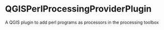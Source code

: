 # QGISPerlProcessingProviderPlugin
A QGIS plugin to add perl programs as processors in the processing toolbox
